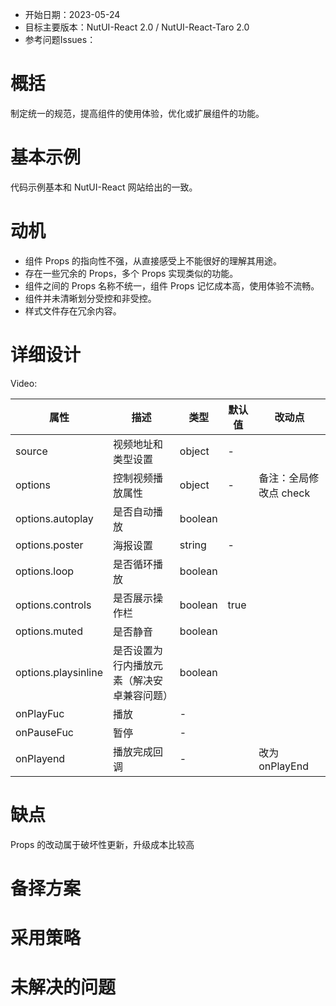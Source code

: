 - 开始日期：2023-05-24
- 目标主要版本：NutUI-React 2.0 / NutUI-React-Taro 2.0
- 参考问题Issues：

# 概括

制定统一的规范，提高组件的使用体验，优化或扩展组件的功能。


# 基本示例

代码示例基本和 NutUI-React 网站给出的一致。


# 动机

- 组件 Props 的指向性不强，从直接感受上不能很好的理解其用途。
- 存在一些冗余的 Props，多个 Props 实现类似的功能。
- 组件之间的 Props 名称不统一，组件 Props 记忆成本高，使用体验不流畅。
- 组件并未清晰划分受控和非受控。
- 样式文件存在冗余内容。


# 详细设计


Video:

| 属性 | 描述 | 类型 | 默认值 | 改动点 |
| --- | --- | --- | --- | --- |
| source | 视频地址和类型设置 | object | - |  |
| options | 控制视频播放属性 | object | - | 备注：全局修改点 check |
| options.autoplay | 是否自动播放 | boolean |  |  |
| options.poster | 海报设置 | string | - |  |
| options.loop | 是否循环播放 | boolean |  |  |
| options.controls | 是否展示操作栏 | boolean | true |  |
| options.muted | 是否静音 | boolean |  |  |
| options.playsinline | 是否设置为行内播放元素（解决安卓兼容问题） | boolean |  |  |
| onPlayFuc | 播放 | - |  |  |
| onPauseFuc | 暂停 | - |  |  |
| onPlayend | 播放完成回调 | - |  | 改为 onPlayEnd |


# 缺点

Props 的改动属于破坏性更新，升级成本比较高

# 备择方案


# 采用策略


# 未解决的问题

